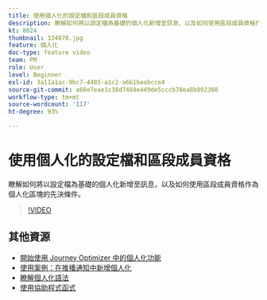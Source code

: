 ```yaml
---
title: 使用個人化的設定檔和區段成員資格
description: 瞭解如何將以設定檔為基礎的個人化新增至訊息，以及如何使用區段成員資格作為個人化區塊的先決條件。
kt: 8024
thumbnail: 334078.jpg
feature: 個人化
doc-type: feature video
team: PM
role: User
level: Beginner
exl-id: 3a11a1ac-9bc7-4485-a1c2-a6b1beabcce4
source-git-commit: a68e7eae1c38d7484e449de5cccb78ea8b892308
workflow-type: tm+mt
source-wordcount: '117'
ht-degree: 93%

---
```


# 使用個人化的設定檔和區段成員資格

瞭解如何將以設定檔為基礎的個人化新增至訊息，以及如何使用區段成員資格作為個人化區塊的先決條件。

>[!VIDEO](https://video.tv.adobe.com/v/334078?quality=12)

## 其他資源

* [開始使用 Journey Optimizer 中的個人化功能](https://experienceleague.adobe.com/docs/journey-optimizer/using/create-messages/personalization/personalize.html?lang=zh-Hant)
* [使用案例：在推播通知中新增個人化](https://experienceleague.adobe.com/docs/journey-optimizer/using/personalization/personalization-use-cases/personalization-use-case.html)
* [瞭解個人化語法](https://experienceleague.adobe.com/docs/journey-optimizer/using/create-messages/personalization/personalization-syntax.html?lang=zh-Hant)
* [使用協助程式函式](https://experienceleague-review.corp.adobe.com/docs/journey-optimizer/using/create-messages/personalization/functions/functions.html?lang=zh-Hant)
